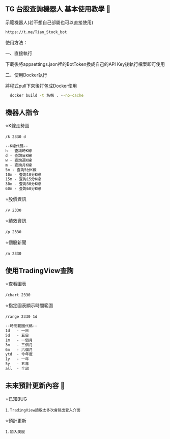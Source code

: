 ## TG 台股查詢機器人 基本使用教學  :memo:

示範機器人(若不想自己部屬也可以直接使用)

```cmd
https://t.me/Tian_Stock_bot
```

使用方法：

一、直接執行

下載後將appsettings.json裡的BotToken換成自己的API Key後執行檔案即可使用

二、使用Docker執行

將程式pull下來後打包成Docker使用
```cmd
  docker build -t 名稱 . --no-cache
```

## 機器人指令

⭐️K線走勢圖
```cmd
/k 2330 d

--K線代碼--
h - 查詢時K線
d - 查詢日K線
w - 查詢週K線
m - 查詢月K線
5m - 查詢5分K線
10m - 查詢10分K線
15m - 查詢15分K線
30m - 查詢30分K線
60m - 查詢60分K線
```
⭐️股價資訊
```cmd
/v 2330 
```
⭐️績效資訊
```cmd
/p 2330 
```
⭐️個股新聞
```cmd
/n 2330
```

## 使用TradingView查詢

⭐️查看圖表
```cmd
/chart 2330
```

⭐️指定圖表顯示時間範圍
```cmd
/range 2330 1d

--時間範圍代碼--
1d   - 一日
5d   - 五日
1m   - 一個月
3m   - 三個月
6m   - 六個月
ytd  - 今年度
1y   - 一年
5y   - 五年
all  - 全部
```

## 未來預計更新內容 📝

⭐️已知BUG
```cmd
1.TradingView讀取太多次會跳出登入介面
```
⭐️預計更新
```cmd
1.加入美股
```
